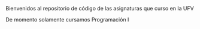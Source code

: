 Bienvenidos al repositorio de código de las asignaturas que curso en la UFV

De momento solamente cursamos Programación I

